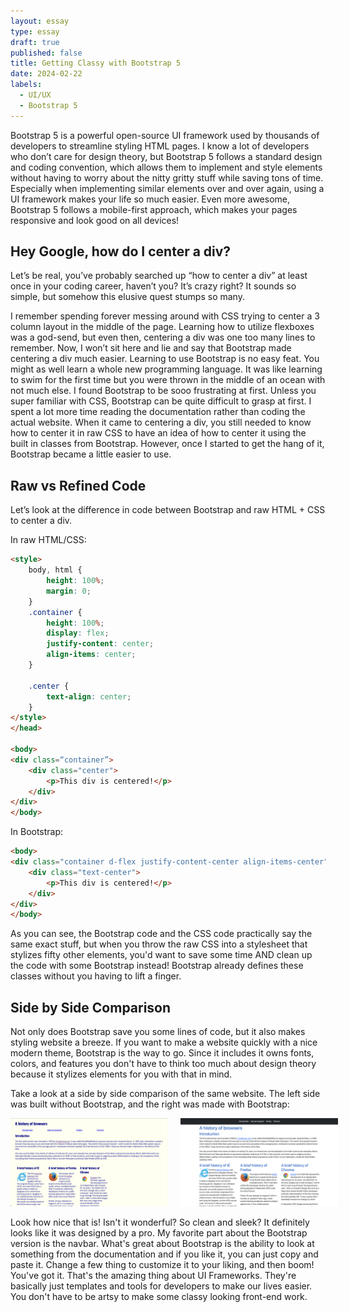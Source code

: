 ```yaml
---
layout: essay
type: essay
draft: true
published: false
title: Getting Classy with Bootstrap 5
date: 2024-02-22
labels:
  - UI/UX
  - Bootstrap 5
---
```


Bootstrap 5 is a powerful open-source UI framework used by thousands of developers to streamline styling HTML pages. I know a lot of developers who don’t care for design theory, but Bootstrap 5 follows a standard design and coding convention, which allows them to implement and style elements without having to worry about the nitty gritty stuff while saving tons of time. Especially when implementing similar elements over and over again, using a UI framework makes your life so much easier. Even more awesome, Bootstrap 5 follows a mobile-first approach, which makes your pages responsive and look good on all devices!

## Hey Google, how do I center a div?

Let’s be real, you’ve probably searched up “how to center a div” at least once in your coding career, haven’t you? It’s crazy right? It sounds so simple, but somehow this elusive quest stumps so many.

I remember spending forever messing around with CSS trying to center a 3 column layout in the middle of the page. Learning how to utilize flexboxes was a god-send, but even then, centering a div was one too many lines to remember. Now, I won’t sit here and lie and say that Bootstrap made centering a div much easier. Learning to use Bootstrap is no easy feat. You might as well learn a whole new programming language. It was like learning to swim for the first time but you were thrown in the middle of an ocean with not much else. I found Bootstrap to be sooo frustrating at first. Unless you super familiar with CSS, Bootstrap can be quite difficult to grasp at first. I spent a lot more time reading the documentation rather than coding the actual website. When it came to centering a div, you still needed to know how to center it in raw CSS to have an idea of how to center it using the built in classes from Bootstrap. However, once I started to get the hang of it, Bootstrap became a little easier to use.

## Raw vs Refined Code

Let’s look at the difference in code between Bootstrap and raw HTML + CSS to center a div.

In raw HTML/CSS:

``` html
<style>
    body, html {
        height: 100%;
        margin: 0;
    }
    .container {
        height: 100%;
        display: flex;
        justify-content: center;
        align-items: center;
    }

    .center {
        text-align: center;
    }
</style>
</head>

<body>
<div class=“container”>
    <div class="center">
        <p>This div is centered!</p>
    </div>
</div>	
</body>
```

In Bootstrap:
``` html
<body>
<div class="container d-flex justify-content-center align-items-center">
    <div class="text-center">
        <p>This div is centered!</p>
    </div>
</div>
</body>
```

As you can see, the Bootstrap code and the CSS code practically say the same exact stuff, but when you throw the raw CSS into a stylesheet that stylizes fifty other elements, you'd want to save some time AND clean up the code with some Bootstrap instead! Bootstrap already defines these classes without you having to lift a finger.

## Side by Side Comparison
Not only does Bootstrap save you some lines of code, but it also makes styling website a breeze. If you want to make a website quickly with a nice modern theme, Bootstrap is the way to go. Since it includes it owns fonts, colors, and features you don't have to think too much about design theory because it stylizes elements for you with that in mind.

Take a look at a side by side comparison of the same website. The left side was built without Bootstrap, and the right was made with Bootstrap:
<div style="display: inline-flex">
<img style="width: 50%; margin-right: 20px" alt="browser history website built with raw html/css" src="../img/getting-classy/no-bootstrap.png"> 
<img style="width: 50%;" alt="browser history website built with Bootstrap 5" src="../img/getting-classy/with-bootstrap.png">
</div>

Look how nice that is! Isn't it wonderful? So clean and sleek? It definitely looks like it was designed by a pro. My favorite part about the Bootstrap version is the navbar. What's great about Bootstrap is the ability to look at something from the documentation and if you like it, you can just copy and paste it. Change a few thing to customize it to your liking, and then boom! You've got it. That's the amazing thing about UI Frameworks. They're basically just templates and tools for developers to make our lives easier. You don't have to be artsy to make some classy looking front-end work.